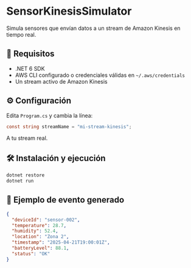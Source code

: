 # SensorKinesisSimulator

Simula sensores que envían datos a un stream de Amazon Kinesis en tiempo real.

## 🚀 Requisitos

- .NET 6 SDK
- AWS CLI configurado o credenciales válidas en `~/.aws/credentials`
- Un stream activo de Amazon Kinesis

## ⚙️ Configuración

Edita `Program.cs` y cambia la línea:

```csharp
const string streamName = "mi-stream-kinesis";
```

A tu stream real.

## 🛠️ Instalación y ejecución

```bash
dotnet restore
dotnet run
```

## 🧪 Ejemplo de evento generado

```json
{
  "deviceId": "sensor-002",
  "temperature": 28.7,
  "humidity": 52.4,
  "location": "Zona 2",
  "timestamp": "2025-04-21T19:00:01Z",
  "batteryLevel": 88.1,
  "status": "OK"
}
```
